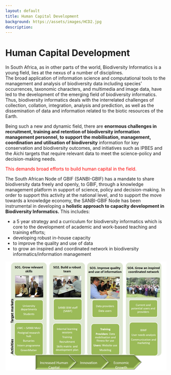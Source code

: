 ```yaml
---
layout: default
title: Human Capital Development
background: https://assets/images/HCD2.jpg
description: 
---
```

# Human Capital Development
In South Africa, as in other parts of the world, Biodiversity Informatics is a young field, lies at the nexus of a number of disciplines.  
The broad application of information science and computational tools to the management and analysis of biodiversity data including species’ occurrences,
taxonomic characters, and multimedia and image data, have led to the development of the emerging field of biodiversity informatics.  Thus, biodiversity 
informatics deals with the interrelated challenges of collection, collation, integration, analysis and prediction, as well as the dissemination of data and
information related to the biotic resources of the Earth.
  
Being such a new and dynamic field, there are <strong>enormous challenges in recruitment, training and retention of biodiversity information management personnel, to
support the mobilisation, management, coordination and utilisation of biodiversity</strong> information for key conservation and biodiversity outcomes, and initiatives
such as IPBES and the Aichi targets that require relevant data to meet the science-policy and decision-making needs.

<p style="color:red"> This demands broad efforts to build human capital in the field.</p> 

The South African Node of GBIF (SANBI-GBIF) has a mandate to share biodiversity data freely and openly, to GBIF, through a knowledge management platform in support 
of science, policy and decision-making.  In order to support this activity at the national level, and to support the move towards a knowledge economy, 
the SANBI-GBIF Node has been instrumental in developing a **holistic approach to capacity development in Biodiversity Informatics.**  This includes: 


- a 5 year strategy and a curriculum for biodiversity informatics which is core to the development of academic and work-based teaching and training efforts;
- developing robust in-house capacity
- to improve the quality and use of data
- to grow an inspired and coordinated network in biodiversity informatics/information management

![Holistic Approach to Capacity Development](assets/images/Holistic.jpg)
  




